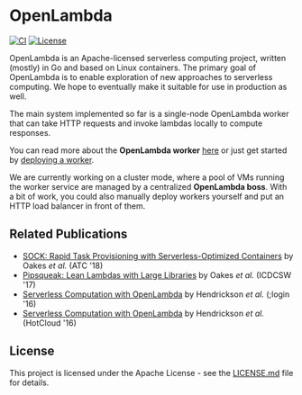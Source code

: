 # OpenLambda

[![CI](https://github.com/open-lambda/open-lambda/actions/workflows/ci.yml/badge.svg)](https://github.com/open-lambda/open-lambda/actions/workflows/ci.yml)
[![License](https://img.shields.io/badge/License-Apache_2.0-blue.svg)](https://opensource.org/licenses/Apache-2.0)

OpenLambda is an Apache-licensed serverless computing project, written
(mostly) in Go and based on Linux containers.  The primary goal of
OpenLambda is to enable exploration of new approaches to serverless
computing.  We hope to eventually make it suitable for use in
production as well.

The main system implemented so far is a single-node OpenLambda worker
that can take HTTP requests and invoke lambdas locally to compute
responses.

You can read more about the **OpenLambda worker** [here](docs/worker/README.md) or just get started
by [deploying a worker](docs/worker/getting-started.md).

We are currently working on a cluster mode, where a pool of VMs
running the worker service are managed by a centralized **OpenLambda
boss**.  With a bit of work, you could also manually deploy workers
yourself and put an HTTP load balancer in front of them.

## Related Publications

* [SOCK: Rapid Task Provisioning with Serverless-Optimized Containers](https://www.usenix.org/system/files/conference/atc18/atc18-oakes.pdf) by Oakes <i>et al.</i> (ATC '18)
* [Pipsqueak: Lean Lambdas with Large Libraries](https://ieeexplore.ieee.org/document/7979853) by Oakes <i>et al.</i> (ICDCSW '17)
* [Serverless Computation with OpenLambda](https://www.usenix.org/system/files/login/articles/login_winter16_03_hendrickson.pdf) by Hendrickson <i>et al.</i> (;login '16)
* [Serverless Computation with OpenLambda](https://www.usenix.org/system/files/conference/hotcloud16/hotcloud16_hendrickson.pdf) by Hendrickson <i>et al.</i> (HotCloud '16)

## License

This project is licensed under the Apache License - see the [LICENSE.md](LICENSE.md) file for details.
